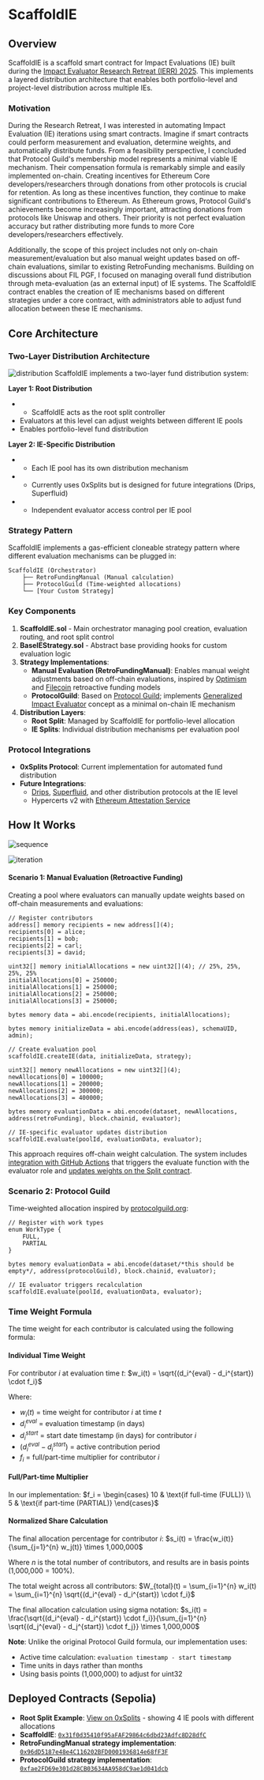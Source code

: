 # ScaffoldIE

## Overview

ScaffoldIE is a scaffold smart contract for Impact Evaluations (IE) built during the [Impact Evaluator Research Retreat (IERR) 2025](https://www.researchretreat.org/ierr-2025/). This implements a layered distribution architecture that enables both portfolio-level and project-level distribution across multiple IEs.

### Motivation

During the Research Retreat, I was interested in automating Impact Evaluation (IE) iterations using smart contracts. Imagine if smart contracts could perform measurement and evaluation, determine weights, and automatically distribute funds. From a feasibility perspective, I concluded that Protocol Guild's membership model represents a minimal viable IE mechanism. Their compensation formula is remarkably simple and easily implemented on-chain. Creating incentives for Ethereum Core developers/researchers through donations from other protocols is crucial for retention. As long as these incentives function, they continue to make significant contributions to Ethereum. As Ethereum grows, Protocol Guild's achievements become increasingly important, attracting donations from protocols like Uniswap and others. Their priority is not perfect evaluation accuracy but rather distributing more funds to more Core developers/researchers effectively.

Additionally, the scope of this project includes not only on-chain measurement/evaluation but also manual weight updates based on off-chain evaluations, similar to existing RetroFunding mechanisms.
Building on discussions about FIL PGF, I focused on managing overall fund distribution through meta-evaluation (as an external input) of IE systems. The ScaffoldIE contract enables the creation of IE mechanisms based on different strategies under a core contract, with administrators able to adjust fund allocation between these IE mechanisms.

## Core Architecture

### Two-Layer Distribution Architecture

![distribution](https://hackmd.io/_uploads/H1OdyzX_xe.png)
ScaffoldIE implements a two-layer fund distribution system:

**Layer 1: Root Distribution**

- - ScaffoldIE acts as the root split controller
- Evaluators at this level can adjust weights between different IE pools
- Enables portfolio-level fund distribution

**Layer 2: IE-Specific Distribution**

- - Each IE pool has its own distribution mechanism
- - Currently uses 0xSplits but is designed for future integrations (Drips, Superfluid)
- - Independent evaluator access control per IE pool

### Strategy Pattern

ScaffoldIE implements a gas-efficient cloneable strategy pattern where different evaluation mechanisms can be plugged in:

```
ScaffoldIE (Orchestrator)
    ├── RetroFundingManual (Manual calculation)
    ├── ProtocolGuild (Time-weighted allocations)
    └── [Your Custom Strategy]
```

### Key Components

1. **ScaffoldIE.sol** - Main orchestrator managing pool creation, evaluation routing, and root split control
2. **BaseIEStrategy.sol** - Abstract base providing hooks for custom evaluation logic
3. **Strategy Implementations**:
   - **Manual Evaluation (RetroFundingManual)**: Enables manual weight adjustments based on off-chain evaluations, inspired by [Optimism](https://optimism.io) and [Filecoin](https://filecoin.io) retroactive funding models
   - **ProtocolGuild**: Based on [Protocol Guild](https://protocolguild.org); implements [Generalized Impact Evaluator](https://research.protocol.ai/publications/generalized-impact-evaluators/ngwhitepaper2.pdf) concept as a minimal on-chain IE mechanism
4. **Distribution Layers**:
   - **Root Split**: Managed by ScaffoldIE for portfolio-level allocation
   - **IE Splits**: Individual distribution mechanisms per evaluation pool

### Protocol Integrations

- **0xSplits Protocol**: Current implementation for automated fund distribution
- **Future Integrations**:
  - [Drips](https://drips.network), [Superfluid](https://superfluid.finance), and other distribution protocols at the IE level
  - Hypercerts v2 with [Ethereum Attestation Service](https://attest.org)

## How It Works

![sequence](https://hackmd.io/_uploads/HyOdLyQuxx.png)

![iteration](https://hackmd.io/_uploads/S1u_Ikmdel.png)

#### Scenario 1: Manual Evaluation (Retroactive Funding)

Creating a pool where evaluators can manually update weights based on off-chain measurements and evaluations:

```solidity
// Register contributors
address[] memory recipients = new address[](4);
recipients[0] = alice;
recipients[1] = bob;
recipients[2] = carl;
recipients[3] = david;

uint32[] memory initialAllocations = new uint32[](4); // 25%, 25%, 25%, 25%
initialAllocations[0] = 250000;
initialAllocations[1] = 250000;
initialAllocations[2] = 250000;
initialAllocations[3] = 250000;

bytes memory data = abi.encode(recipients, initialAllocations);

bytes memory initializeData = abi.encode(address(eas), schemaUID, admin);

// Create evaluation pool
scaffoldIE.createIE(data, initializeData, strategy);

uint32[] memory newAllocations = new uint32[](4);
newAllocations[0] = 100000;
newAllocations[1] = 200000;
newAllocations[2] = 300000;
newAllocations[3] = 400000;

bytes memory evaluationData = abi.encode(dataset, newAllocations, address(retroFunding), block.chainid, evaluator);

// IE-specific evaluator updates distribution
scaffoldIE.evaluate(poolId, evaluationData, evaluator);
```

This approach requires off-chain weight calculation.
The system includes [integration with GitHub Actions](https://github.com/tnkshuuhei/scaffold-ie/actions/runs/16822751416) that triggers the evaluate function with the evaluator role and [updates weights on the Split contract](https://app.splits.org/accounts/0xBC45cB7D86b2b32D2de0B22195Cdb71daa7b2faa/?chainId=11155111).

### Scenario 2: Protocol Guild

Time-weighted allocation inspired by [protocolguild.org](https://protocolguild.org):

```solidity
// Register with work types
enum WorkType {
    FULL,
    PARTIAL
}

bytes memory evaluationData = abi.encode(dataset/*this should be empty*/, address(protocolGuild), block.chainid, evaluator);

// IE evaluator triggers recalculation
scaffoldIE.evaluate(poolId, evaluationData, evaluator);
```

### Time Weight Formula

The time weight for each contributor is calculated using the following formula:

#### Individual Time Weight

For contributor $i$ at evaluation time $t$:
$w_i(t) = \sqrt{(d_i^{eval} - d_i^{start}) \cdot f_i}$

Where:

- $w_i(t)$ = time weight for contributor $i$ at time $t$
- $d_i^{eval}$ = evaluation timestamp (in days)
- $d_i^{start}$ = start date timestamp (in days) for contributor $i$
- $(d_i^{eval} - d_i^{start})$ = active contribution period
- $f_i$ = full/part-time multiplier for contributor $i$

#### Full/Part-time Multiplier

In our implementation:
$f_i = \begin{cases}
10 & \text{if full-time (FULL)} \\
5 & \text{if part-time (PARTIAL)}
\end{cases}$

#### Normalized Share Calculation

The final allocation percentage for contributor $i$:
$s_i(t) = \frac{w_i(t)}{\sum_{j=1}^{n} w_j(t)} \times 1,000,000$

Where $n$ is the total number of contributors, and results are in basis points (1,000,000 = 100%).

The total weight across all contributors:
$W_{total}(t) = \sum_{i=1}^{n} w_i(t) = \sum_{i=1}^{n} \sqrt{(d_i^{eval} - d_i^{start}) \cdot f_i}$

The final allocation calculation using sigma notation:
$s_i(t) = \frac{\sqrt{(d_i^{eval} - d_i^{start}) \cdot f_i}}{\sum_{j=1}^{n} \sqrt{(d_j^{eval} - d_j^{start}) \cdot f_j}} \times 1,000,000$

**Note**: Unlike the original Protocol Guild formula, our implementation uses:

- Active time calculation: `evaluation timestamp - start timestamp`
- Time units in days rather than months
- Using basis points (1,000,000) to adjust for uint32

## Deployed Contracts (Sepolia)

- **Root Split Example**: [View on 0xSplits](https://app.splits.org/accounts/0x159F16726970a8E2067318A1bD0177029C0886A3/?chainId=11155111) - showing 4 IE pools with different allocations
- **ScaffoldIE**: [`0x31f0d35410f95aFAF29864c6dbd23Adfc8D28dfC`](https://sepolia.etherscan.io/address/0x31f0d35410f95aFAF29864c6dbd23Adfc8D28dfC)
- **RetroFundingManual strategy implementation**: [`0x96dD5187e48e4C116202BFD0001936814e68fF3F`](https://sepolia.etherscan.io/address/0x96dD5187e48e4C116202BFD0001936814e68fF3F)
- **ProtocolGuild strategy implementation**: [`0xfae2FD69e301d28CB03634AA958dC9ae1d041dcb`](https://sepolia.etherscan.io/address/0xfae2FD69e301d28CB03634AA958dC9ae1d041dcb)
